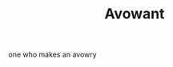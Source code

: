 ---
title: Avowant
letter: A
permalink: "/definitions/bld-avowant.html"
body: one who makes an avowry
published_at: '2018-07-07'
source: Black's Law Dictionary 2nd Ed (1910)
layout: post
---